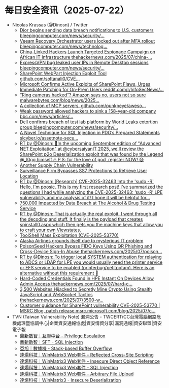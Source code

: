 # 每日安全资讯（2025-07-22）

- Nicolas Krassas (@Dinosn) / Twitter
  - [Dior begins sending data breach notifications to U.S. customers bleepingcomputer.com/news/security/…](https://x.com/Dinosn/status/1947367004966371787)
  - [Veeam Recovery Orchestrator users locked out after MFA rollout bleepingcomputer.com/news/technolog…](https://x.com/Dinosn/status/1947366897642516973)
  - [China-Linked Hackers Launch Targeted Espionage Campaign on African IT Infrastructure thehackernews.com/2025/07/china-…](https://x.com/Dinosn/status/1947366777261899990)
  - [ExpressVPN bug leaked user IPs in Remote Desktop sessions bleepingcomputer.com/news/security/…](https://x.com/Dinosn/status/1947366728016531891)
  - [SharePoint WebPart Injection Exploit Tool github.com/soltanali0/CVE…](https://x.com/Dinosn/status/1947365794196717624)
  - [Microsoft Confirms Active Exploits of SharePoint Flaws, Urges Immediate Patching for On-Prem Users reddit.com/r/InfoSecNews/…](https://x.com/Dinosn/status/1947363944785494309)
  - [&#8220;Ring cameras hacked&#8221;? Amazon says no, users not so sure malwarebytes.com/blog/news/2025…](https://x.com/Dinosn/status/1947363900950724649)
  - [A collection of MCP servers. github.com/punkpeye/aweso…](https://x.com/Dinosn/status/1947300384445235618)
  - [Weak password allowed hackers to sink a 158-year-old company bbc.com/news/articles/…](https://x.com/Dinosn/status/1947296467628028189)
  - [Dell confirms breach of test lab platform by World Leaks extortion group bleepingcomputer.com/news/security/…](https://x.com/Dinosn/status/1947295690482188305)
  - [A Novel Technique for SQL Injection in PDO’s Prepared Statements slcyber.io/assetnote-secu…](https://x.com/Dinosn/status/1947295087693623602)
  - [RT by @Dinosn: 🚨In the upcoming September edition of "Advanced NET Exploitation" at @cybersaiyanIT 2025, we'll review the SharePoint p2o Deserialization exploit that was found by the Legend @_l0gg himself 🔥 P.S: for the love of god, register NOW! 😅](https://x.com/SinSinology/status/1947265310693728469)
  - [Another Supply Chain Vulnerability](https://x.com/Dinosn/status/1947253305102434338)
  - [Surveillance Firm Bypasses SS7 Protections to Retrieve User Location](https://x.com/Dinosn/status/1947235927614423385)
  - [RT by @Dinosn: [Research] CVE-2025-32463 Into the 'sudo -R'  Hello, I'm poosic. This is my first research post! I've summarized the questions I had while analyzing the CVE-2025-32463: ‘sudo -R’ LPE vulnerability and my analysis of it! I hope it will be helpful for…](https://x.com/hackyboiz/status/1947235107879743639)
  - [750,000 Impacted by Data Breach at The Alcohol & Drug Testing Service](https://x.com/Dinosn/status/1947233475284639801)
  - [RT by @Dinosn: That is actually the real exploit. I went through all the decoding and stuff. It finally is the payload that creates spinstall0.aspx which then gets you the machine keys that allow you to craft your own Viewstates.](https://x.com/theluemmel/status/1947221308388852009)
  - [ToolShell Mass Exploitation (CVE-2025-53770)](https://x.com/Dinosn/status/1947198189997523285)
  - [Alaska Airlines grounds itself due to mysterious IT problem](https://x.com/Dinosn/status/1947191707340038251)
  - [PoisonSeed Hackers Bypass FIDO Keys Using QR Phishing and Cross-Device Sign-In Abuse thehackernews.com/2025/07/poison…](https://x.com/Dinosn/status/1947191526490030409)
  - [RT by @Dinosn: To trigger local SYSTEM authentication for relaying to ADCS or LDAP for LPE you would usually need the printer service or EFS service to be enabled (printerbug/petitpotam). Here is an alternative without this requirement 🤠](https://x.com/ShitSecure/status/1947167704290373920)
  - [Hard-Coded Credentials Found in HPE Instant On Devices Allow Admin Access thehackernews.com/2025/07/hard-c…](https://x.com/Dinosn/status/1947161802267074896)
  - [3,500 Websites Hijacked to Secretly Mine Crypto Using Stealth JavaScript and WebSocket Tactics thehackernews.com/2025/07/3500-w…](https://x.com/Dinosn/status/1947161378650767444)
  - [Customer guidance for SharePoint vulnerability CVE-2025-53770 | MSRC Blog, patch release msrc.microsoft.com/blog/2025/07/c…](https://x.com/Dinosn/status/1947155285753131058)
- TVN (Taiwan Vulnerability Note) 漏洞公告 - TWCERT/CC台灣電腦網路危機處理暨協調中心|企業資安通報協處|資安情資分享|漏洞通報|資安聯盟|資安電子報
  - [鼎新數智｜互聯中台 - Privilege Escalation](https://www.twcert.org.tw/tw/cp-132-10272-5b691-1.html)
  - [鼎新數智｜SFT - SQL Injection](https://www.twcert.org.tw/tw/cp-132-10270-83d95-1.html)
  - [亞旭｜數據機 - Stack-based Buffer Overflow](https://www.twcert.org.tw/tw/cp-132-10268-1583b-1.html)
  - [達煬科技｜WinMatrix3 Web套件 - Reflected Cross-Site Scripting](https://www.twcert.org.tw/tw/cp-132-10262-2fcb6-1.html)
  - [達煬科技｜WinMatrix3 Web套件 - Insecure Direct Object Reference](https://www.twcert.org.tw/tw/cp-132-10260-17932-1.html)
  - [達煬科技｜WinMatrix3 Web套件 - SQL Injection](https://www.twcert.org.tw/tw/cp-132-10259-b4b38-1.html)
  - [達煬科技｜WinMatrix3 Web套件 - Arbitrary File Upload](https://www.twcert.org.tw/tw/cp-132-10258-16bbf-1.html)
  - [達煬科技｜WinMatrix3 - Insecure Deserialization](https://www.twcert.org.tw/tw/cp-132-10256-14d55-1.html)
